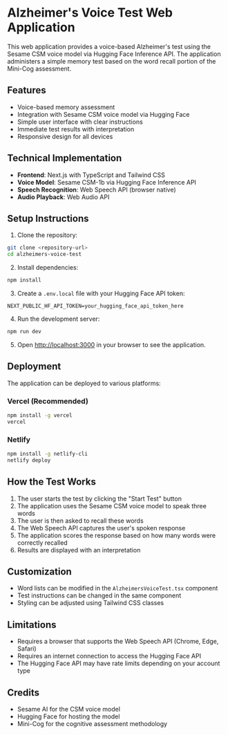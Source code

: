 # Alzheimer's Voice Test Web Application

This web application provides a voice-based Alzheimer's test using the Sesame CSM voice model via Hugging Face Inference API. The application administers a simple memory test based on the word recall portion of the Mini-Cog assessment.

## Features

- Voice-based memory assessment
- Integration with Sesame CSM voice model via Hugging Face
- Simple user interface with clear instructions
- Immediate test results with interpretation
- Responsive design for all devices

## Technical Implementation

- **Frontend**: Next.js with TypeScript and Tailwind CSS
- **Voice Model**: Sesame CSM-1b via Hugging Face Inference API
- **Speech Recognition**: Web Speech API (browser native)
- **Audio Playback**: Web Audio API

## Setup Instructions

1. Clone the repository:
```bash
git clone <repository-url>
cd alzheimers-voice-test
```

2. Install dependencies:
```bash
npm install
```

3. Create a `.env.local` file with your Hugging Face API token:
```
NEXT_PUBLIC_HF_API_TOKEN=your_hugging_face_api_token_here
```

4. Run the development server:
```bash
npm run dev
```

5. Open [http://localhost:3000](http://localhost:3000) in your browser to see the application.

## Deployment

The application can be deployed to various platforms:

### Vercel (Recommended)
```bash
npm install -g vercel
vercel
```

### Netlify
```bash
npm install -g netlify-cli
netlify deploy
```

## How the Test Works

1. The user starts the test by clicking the "Start Test" button
2. The application uses the Sesame CSM voice model to speak three words
3. The user is then asked to recall these words
4. The Web Speech API captures the user's spoken response
5. The application scores the response based on how many words were correctly recalled
6. Results are displayed with an interpretation

## Customization

- Word lists can be modified in the `AlzheimersVoiceTest.tsx` component
- Test instructions can be changed in the same component
- Styling can be adjusted using Tailwind CSS classes

## Limitations

- Requires a browser that supports the Web Speech API (Chrome, Edge, Safari)
- Requires an internet connection to access the Hugging Face API
- The Hugging Face API may have rate limits depending on your account type

## Credits

- Sesame AI for the CSM voice model
- Hugging Face for hosting the model
- Mini-Cog for the cognitive assessment methodology
